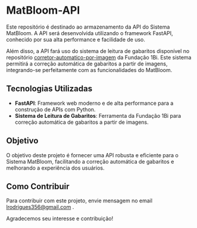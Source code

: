 # MatBloom-API

Este repositório é destinado ao armazenamento da API do Sistema MatBloom. A API será desenvolvida utilizando o framework FastAPI, conhecido por sua alta performance e facilidade de uso.

Além disso, a API fará uso do sistema de leitura de gabaritos disponível no repositório [corretor-automatico-por-imagem](https://github.com/Fundacao-1Bi/corretor-automatico-por-imagem) da Fundação 1Bi. Este sistema permitirá a correção automática de gabaritos a partir de imagens, integrando-se perfeitamente com as funcionalidades do MatBloom.

## Tecnologias Utilizadas

- **FastAPI**: Framework web moderno e de alta performance para a construção de APIs com Python.
- **Sistema de Leitura de Gabaritos**: Ferramenta da Fundação 1Bi para correção automática de gabaritos a partir de imagens.

## Objetivo

O objetivo deste projeto é fornecer uma API robusta e eficiente para o Sistema MatBloom, facilitando a correção automática de gabaritos e melhorando a experiência dos usuários.

## Como Contribuir

Para contribuir com este projeto, envie mensagem no email lrodrigues356@gmail.com .

Agradecemos seu interesse e contribuição!
